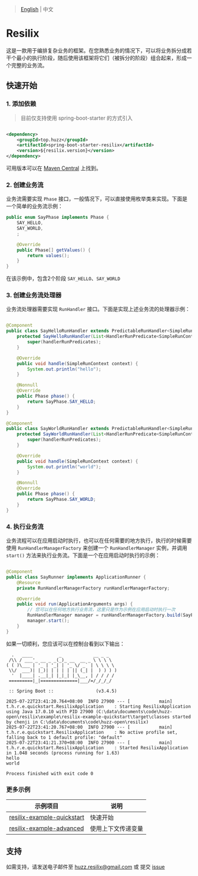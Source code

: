 > [English](README.md) | 中文

# Resilix

这是一款用于编排复杂业务的框架。在您熟悉业务的情况下，可以将业务拆分成若干个最小的执行阶段，随后使用该框架将它们（被拆分的阶段）组合起来，形成一个完整的业务流。

## 快速开始

### 1. 添加依赖

> 目前仅支持使用 spring-boot-starter 的方式引入

```xml

<dependency>
    <groupId>top.huzz</groupId>
    <artifactId>spring-boot-starter-resilix</artifactId>
    <version>${resilix.version}</version>
</dependency>
```

可用版本可以在 [Maven Central](https://search.maven.org/artifact/top.huzz/spring-boot-starter-resilix) 上找到。

### 2. 创建业务流

业务流需要实现 `Phase` 接口，一般情况下，可以直接使用枚举类来实现。下面是一个简单的业务流示例：

```java
public enum SayPhase implements Phase {
    SAY_HELLO,
    SAY_WORLD,
    ;

    @Override
    public Phase[] getValues() {
        return values();
    }
}
```

在该示例中，包含2个阶段 `SAY_HELLO`、`SAY_WORLD`

### 3. 创建业务流处理器

业务流处理器需要实现 `RunHandler` 接口。下面是实现上述业务流的处理器示例：

```java

@Component
public class SayHelloRunHandler extends PredictableRunHandler<SimpleRunContext> {
    protected SayHelloRunHandler(List<HandlerRunPredicate<SimpleRunContext>> handlerRunPredicates) {
        super(handlerRunPredicates);
    }

    @Override
    public void handle(SimpleRunContext context) {
        System.out.println("hello");
    }

    @Nonnull
    @Override
    public Phase phase() {
        return SayPhase.SAY_HELLO;
    }
}

@Component
public class SayWorldRunHandler extends PredictableRunHandler<SimpleRunContext> {
    protected SayWorldRunHandler(List<HandlerRunPredicate<SimpleRunContext>> handlerRunPredicates) {
        super(handlerRunPredicates);
    }

    @Override
    public void handle(SimpleRunContext context) {
        System.out.println("world");
    }

    @Nonnull
    @Override
    public Phase phase() {
        return SayPhase.SAY_WORLD;
    }
}
```

### 4. 执行业务流

业务流程可以在应用启动时执行，也可以在任何需要的地方执行，执行的时候需要使用 `RunHandlerManagerFactory`
来创建一个 `RunHandlerManager` 实例，并调用 `start()` 方法来执行业务流。下面是一个在应用启动时执行的示例：

```java

@Component
public class SayRunner implements ApplicationRunner {
    @Resource
    private RunHandlerManagerFactory runHandlerManagerFactory;

    @Override
    public void run(ApplicationArguments args) {
        // 您可以在任何地方执行业务流，这里只是作为示例在应用启动时执行一次
        RunHandlerManager manager = runHandlerManagerFactory.build(SayPhase.class);
        manager.start();
    }
}
```

如果一切顺利，您应该可以在控制台看到以下输出：

```
  .   ____          _            __ _ _
 /\\ / ___'_ __ _ _(_)_ __  __ _ \ \ \ \
( ( )\___ | '_ | '_| | '_ \/ _` | \ \ \ \
 \\/  ___)| |_)| | | | | || (_| |  ) ) ) )
  '  |____| .__|_| |_|_| |_\__, | / / / /
 =========|_|==============|___/=/_/_/_/

 :: Spring Boot ::                (v3.4.5)

2025-07-22T23:41:20.764+08:00  INFO 27900 --- [           main] t.h.r.e.quickstart.ResilixApplication    : Starting ResilixApplication using Java 17.0.10 with PID 27900 (C:\data\documents\code\huzz-open\resilix\example\resilix-example-quickstart\target\classes started by chenji in C:\data\documents\code\huzz-open\resilix)
2025-07-22T23:41:20.767+08:00  INFO 27900 --- [           main] t.h.r.e.quickstart.ResilixApplication    : No active profile set, falling back to 1 default profile: "default"
2025-07-22T23:41:21.370+08:00  INFO 27900 --- [           main] t.h.r.e.quickstart.ResilixApplication    : Started ResilixApplication in 1.048 seconds (process running for 1.63)
hello
world

Process finished with exit code 0
```

### 更多示例

| 示例项目                                                             | 说明        |
|------------------------------------------------------------------|-----------|
| [resilix-example-quickstart](example/resilix-example-quickstart) | 快速开始      |
| [resilix-example-advanced](example/resilix-example-use-ctx)      | 使用上下文传递变量 |

## 支持

如需支持，请发送电子邮件至 [huzz.resilix@gmail.com](https://mail.google.com/) 或
提交 [issue](https://github.com/huzz-open/resilix/issues/new)

